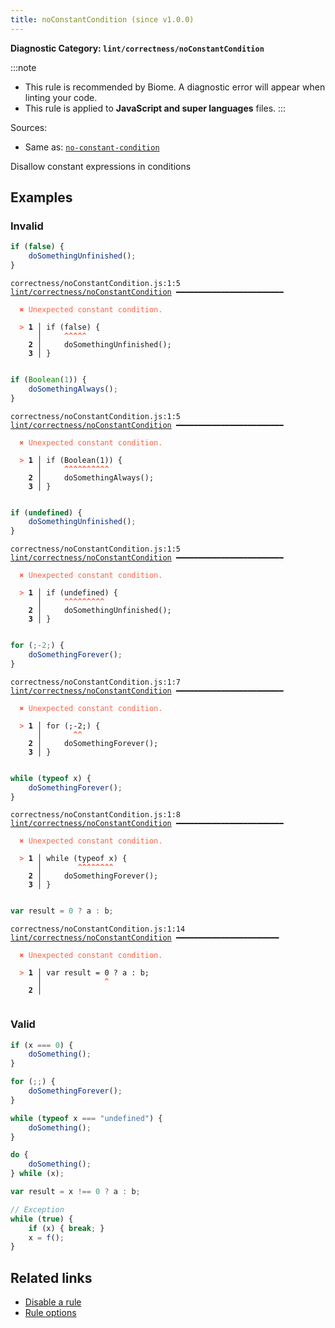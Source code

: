 ```yaml
---
title: noConstantCondition (since v1.0.0)
---
```


**Diagnostic Category: `lint/correctness/noConstantCondition`**

:::note
- This rule is recommended by Biome. A diagnostic error will appear when linting your code.
- This rule is applied to **JavaScript and super languages** files.
:::

Sources: 
- Same as: <a href="https://eslint.org/docs/latest/rules/no-constant-condition" target="_blank"><code>no-constant-condition</code></a>

Disallow constant expressions in conditions

## Examples

### Invalid

```jsx
if (false) {
    doSomethingUnfinished();
}
```

<pre class="language-text"><code class="language-text">correctness/noConstantCondition.js:1:5 <a href="https://biomejs.dev/linter/rules/no-constant-condition">lint/correctness/noConstantCondition</a> ━━━━━━━━━━━━━━━━━━━━━━━━

<strong><span style="color: Tomato;">  </span></strong><strong><span style="color: Tomato;">✖</span></strong> <span style="color: Tomato;">Unexpected constant condition.</span>
  
<strong><span style="color: Tomato;">  </span></strong><strong><span style="color: Tomato;">&gt;</span></strong> <strong>1 │ </strong>if (false) {
   <strong>   │ </strong>    <strong><span style="color: Tomato;">^</span></strong><strong><span style="color: Tomato;">^</span></strong><strong><span style="color: Tomato;">^</span></strong><strong><span style="color: Tomato;">^</span></strong><strong><span style="color: Tomato;">^</span></strong>
    <strong>2 │ </strong>    doSomethingUnfinished();
    <strong>3 │ </strong>}
  
</code></pre>

```jsx
if (Boolean(1)) {
    doSomethingAlways();
}
```

<pre class="language-text"><code class="language-text">correctness/noConstantCondition.js:1:5 <a href="https://biomejs.dev/linter/rules/no-constant-condition">lint/correctness/noConstantCondition</a> ━━━━━━━━━━━━━━━━━━━━━━━━

<strong><span style="color: Tomato;">  </span></strong><strong><span style="color: Tomato;">✖</span></strong> <span style="color: Tomato;">Unexpected constant condition.</span>
  
<strong><span style="color: Tomato;">  </span></strong><strong><span style="color: Tomato;">&gt;</span></strong> <strong>1 │ </strong>if (Boolean(1)) {
   <strong>   │ </strong>    <strong><span style="color: Tomato;">^</span></strong><strong><span style="color: Tomato;">^</span></strong><strong><span style="color: Tomato;">^</span></strong><strong><span style="color: Tomato;">^</span></strong><strong><span style="color: Tomato;">^</span></strong><strong><span style="color: Tomato;">^</span></strong><strong><span style="color: Tomato;">^</span></strong><strong><span style="color: Tomato;">^</span></strong><strong><span style="color: Tomato;">^</span></strong><strong><span style="color: Tomato;">^</span></strong>
    <strong>2 │ </strong>    doSomethingAlways();
    <strong>3 │ </strong>}
  
</code></pre>

```jsx
if (undefined) {
    doSomethingUnfinished();
}
```

<pre class="language-text"><code class="language-text">correctness/noConstantCondition.js:1:5 <a href="https://biomejs.dev/linter/rules/no-constant-condition">lint/correctness/noConstantCondition</a> ━━━━━━━━━━━━━━━━━━━━━━━━

<strong><span style="color: Tomato;">  </span></strong><strong><span style="color: Tomato;">✖</span></strong> <span style="color: Tomato;">Unexpected constant condition.</span>
  
<strong><span style="color: Tomato;">  </span></strong><strong><span style="color: Tomato;">&gt;</span></strong> <strong>1 │ </strong>if (undefined) {
   <strong>   │ </strong>    <strong><span style="color: Tomato;">^</span></strong><strong><span style="color: Tomato;">^</span></strong><strong><span style="color: Tomato;">^</span></strong><strong><span style="color: Tomato;">^</span></strong><strong><span style="color: Tomato;">^</span></strong><strong><span style="color: Tomato;">^</span></strong><strong><span style="color: Tomato;">^</span></strong><strong><span style="color: Tomato;">^</span></strong><strong><span style="color: Tomato;">^</span></strong>
    <strong>2 │ </strong>    doSomethingUnfinished();
    <strong>3 │ </strong>}
  
</code></pre>

```jsx
for (;-2;) {
    doSomethingForever();
}
```

<pre class="language-text"><code class="language-text">correctness/noConstantCondition.js:1:7 <a href="https://biomejs.dev/linter/rules/no-constant-condition">lint/correctness/noConstantCondition</a> ━━━━━━━━━━━━━━━━━━━━━━━━

<strong><span style="color: Tomato;">  </span></strong><strong><span style="color: Tomato;">✖</span></strong> <span style="color: Tomato;">Unexpected constant condition.</span>
  
<strong><span style="color: Tomato;">  </span></strong><strong><span style="color: Tomato;">&gt;</span></strong> <strong>1 │ </strong>for (;-2;) {
   <strong>   │ </strong>      <strong><span style="color: Tomato;">^</span></strong><strong><span style="color: Tomato;">^</span></strong>
    <strong>2 │ </strong>    doSomethingForever();
    <strong>3 │ </strong>}
  
</code></pre>

```jsx
while (typeof x) {
    doSomethingForever();
}
```

<pre class="language-text"><code class="language-text">correctness/noConstantCondition.js:1:8 <a href="https://biomejs.dev/linter/rules/no-constant-condition">lint/correctness/noConstantCondition</a> ━━━━━━━━━━━━━━━━━━━━━━━━

<strong><span style="color: Tomato;">  </span></strong><strong><span style="color: Tomato;">✖</span></strong> <span style="color: Tomato;">Unexpected constant condition.</span>
  
<strong><span style="color: Tomato;">  </span></strong><strong><span style="color: Tomato;">&gt;</span></strong> <strong>1 │ </strong>while (typeof x) {
   <strong>   │ </strong>       <strong><span style="color: Tomato;">^</span></strong><strong><span style="color: Tomato;">^</span></strong><strong><span style="color: Tomato;">^</span></strong><strong><span style="color: Tomato;">^</span></strong><strong><span style="color: Tomato;">^</span></strong><strong><span style="color: Tomato;">^</span></strong><strong><span style="color: Tomato;">^</span></strong><strong><span style="color: Tomato;">^</span></strong>
    <strong>2 │ </strong>    doSomethingForever();
    <strong>3 │ </strong>}
  
</code></pre>

```jsx
var result = 0 ? a : b;
```

<pre class="language-text"><code class="language-text">correctness/noConstantCondition.js:1:14 <a href="https://biomejs.dev/linter/rules/no-constant-condition">lint/correctness/noConstantCondition</a> ━━━━━━━━━━━━━━━━━━━━━━━

<strong><span style="color: Tomato;">  </span></strong><strong><span style="color: Tomato;">✖</span></strong> <span style="color: Tomato;">Unexpected constant condition.</span>
  
<strong><span style="color: Tomato;">  </span></strong><strong><span style="color: Tomato;">&gt;</span></strong> <strong>1 │ </strong>var result = 0 ? a : b;
   <strong>   │ </strong>             <strong><span style="color: Tomato;">^</span></strong>
    <strong>2 │ </strong>
  
</code></pre>

### Valid

```jsx
if (x === 0) {
    doSomething();
}

for (;;) {
    doSomethingForever();
}

while (typeof x === "undefined") {
    doSomething();
}

do {
    doSomething();
} while (x);

var result = x !== 0 ? a : b;

// Exception
while (true) {
    if (x) { break; }
    x = f();
}
```

## Related links

- [Disable a rule](/linter/#disable-a-lint-rule)
- [Rule options](/linter/#rule-options)
